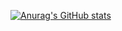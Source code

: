 [![Anurag's GitHub stats](https://github-readme-stats.vercel.app/api?username=Divy-1729)](https://github.com/anuraghazra/github-readme-stats)
